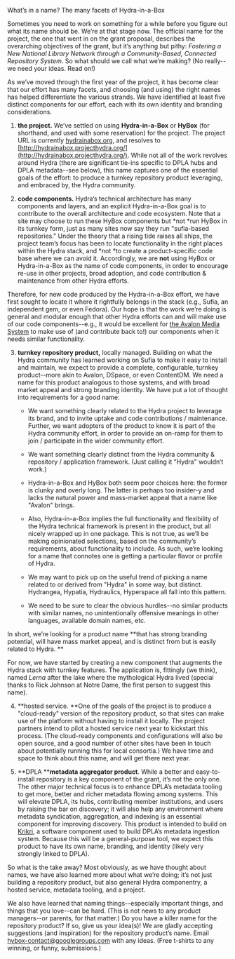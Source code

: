 What’s in a name? The many facets of Hydra-in-a-Box

Sometimes you need to work on something for a while before you figure out what its name should be. We’re at that stage now. The official name for the project, the one that went in on the grant proposal, describes the overarching objectives of the grant, but it’s anything but pithy: *Fostering a New National Library Network through a Community­-Based, Connected Repository System*. So what should we call what we’re making? (No really--we need your ideas. Read on!)

As we’ve moved through the first year of the project, it has become clear that our effort has many facets, and choosing (and using) the right names has helped differentiate the various strands. We have identified at least five distinct components for our effort, each with its own identity and branding considerations.

1. **the project.** We’ve settled on using **Hydra-in-a-Box** or **HyBox** (for shorthand, and used with some reservation) for the project. The project URL is currently [hydrainabox.org](http://hydrainabox.org), and resolves to [http://hydrainabox.projecthydra.org/](http://hydrainabox.projecthydra.org/). While not all of the work revolves around Hydra (there are significant tie-ins specific to DPLA hubs and DPLA metadata--see below), this name captures one of the essential goals of the effort: to produce a turnkey repository product leveraging, and embraced by, the Hydra community. 

2. **code components.** Hydra’s technical architecture has many components and layers, and an explicit Hydra-in-a-Box goal is to contribute to the overall architecture and code ecosystem. Note that a site may choose to run these HyBox components but *not *run HyBox in its turnkey form, just as many sites now say they run "sufia-based repositories." Under the theory that a rising tide raises all ships, the project team’s focus has been to locate functionality in the right places within the Hydra stack, and *not *to create a product-specific code base where we can avoid it. Accordingly, we are **not** using HyBox or Hydra-in-a-Box as the name of code components, in order to encourage re-use in other projects, broad adoption, and code contribution & maintenance from other Hydra efforts.

Therefore, for new code produced by the Hydra-in-a-Box effort, we have first sought to locate it where it rightfully belongs in the stack (e.g., Sufia, an independent gem, or even Fedora). Our hope is that the work we’re doing is general and modular enough that other Hydra efforts can and will make use of our code components--e.g., it would be excellent for [the Avalon Media System](http://www.avalonmediasystem.org/) to make use of (and contribute back to!) our components when it needs similar functionality. 

3. **turnkey repository product,** locally managed. Building on what the Hydra community has learned working on Sufia to make it easy to install and maintain, we expect to provide a complete, configurable, turnkey product--more akin to Avalon, DSpace, or even ContentDM. We need a name for this product analogous to those systems, and with broad market appeal and strong branding identity. We have put a lot of thought into requirements for a good name: 

    * We want something clearly related to the Hydra project to leverage its brand, and to invite uptake and code contributions / maintenance. Further, we want adopters of the product to know it is part of the Hydra community effort, in order to provide an on-ramp for them to join / participate in the wider community effort. 

    * We want something clearly distinct from the Hydra community & repository / application framework. (Just calling it "Hydra" wouldn’t work.)

    * Hydra-in-a-Box and HyBox both seem poor choices here: the former is clunky and overly long. The latter is perhaps too insider-y and lacks the natural power and mass-market appeal that a name like "Avalon" brings.

    * Also, Hydra-in-a-Box implies the full functionality and flexibility of the Hydra technical framework is present in the product, but all nicely wrapped up in one package. This is not true, as we’ll be making opinionated selections, based on the community’s requirements, about functionality to include. As such, we’re looking for a name that connotes one is getting a particular flavor or profile of Hydra.

    * We may want to pick up on the useful trend of picking a name related to or derived from "Hydra" in some way, but distinct. Hydrangea, Hypatia, Hydraulics, Hyperspace all fall into this pattern. 

    * We need to be sure to clear the obvious hurdles--no similar products with similar names, no unintentionally offensive meanings in other languages, available domain names, etc.

In short, we’re looking for a product name **that has strong branding potential, will have mass market appeal, and is distinct from but is easily related to Hydra. **

For now, we have started by creating a new component that augments the Hydra stack with turnkey features. The application is, fittingly (we think), named *Lerna* after the lake where the mythological Hydra lived (special thanks to Rick Johnson at Notre Dame, the first person to suggest this name).  

4. **hosted service. **One of the goals of the project is to produce a "cloud-ready" version of the repository product, so that sites can make use of the platform without having to install it locally. The project partners intend to pilot a hosted service next year to kickstart this process. (The cloud-ready components and configurations will also be open source, and a good number of other sites have been in touch about potentially running this for local consortia.) We have time and space to think about this name, and will get there next year.

5. **DPLA ****metadata aggregator product**. While a better and easy-to-install repository is a key component of the grant, it’s not the only one. The other major technical focus is to enhance DPLA’s metadata tooling to get more, better and richer metadata flowing among systems. This will elevate DPLA, its hubs, contributing member institutions, and users by raising the bar on discovery; it will also help any environment where metadata syndication, aggregation, and indexing is an essential component for improving discovery. This product is intended to build on [Krikri](https://dp.la/info/2015/02/11/dpla-releases-krikri-0-1-3/), a software component used to build DPLA’s metadata ingestion system. Because this will be a general-purpose tool, we expect this product to have its own name, branding, and identity (likely very strongly linked to DPLA).

So what is the take away? Most obviously, as we have thought about names, we have also learned more about what we’re doing; it’s not just building a repository product, but also general Hydra componentry, a hosted service, metadata tooling, and a project.  

We also have learned that naming things--especially important things, and things that you love--can be hard. (This is not news to any product managers--or parents, for that matter.) Do you have a killer name for the repository product? If so, give us your idea(s)! We are gladly accepting suggestions (and inspiration) for the repository product’s name. Email [hybox-contact@googlegroups.com](mailto:hybox-contact@googlegroups.com) with any ideas. (Free t-shirts to any winning, or funny, submissions.) 

